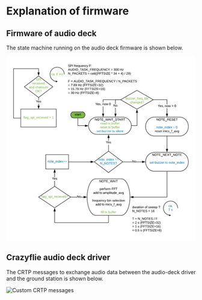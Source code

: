 # Explanation of firmware

## Firmware of audio deck 


The state machine running on the audio deck firmware is shown below. 

![State machine of audio deck](state-machine.png)

## Crazyflie audio deck driver

The CRTP messages to exchange audio data between the audio-deck driver and the ground station is shown below. 

![Custom CRTP messages](custom-crtp.png)
